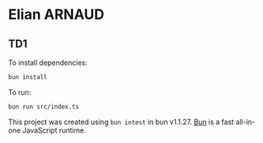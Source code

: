 # Elian ARNAUD

## TD1

To install dependencies:

```bash
bun install
```

To run:

```bash
bun run src/index.ts
```

This project was created using `bun intest` in bun v1.1.27. [Bun](https://bun.sh) is a fast all-in-one JavaScript runtime.
